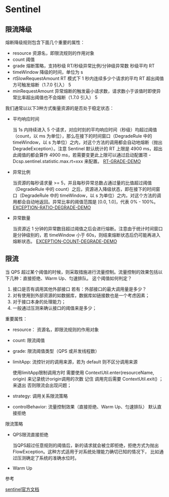 # Sentinel

## 限流降级

熔断降级规则包含下面几个重要的属性：

- resource  资源名，即限流规则的作用对象  
- count 阈值  
- grade 熔断策略，支持秒级 RT/秒级异常比例/分钟级异常数  秒级平均 RT
- timeWindow  降级的时间，单位为 s 
- rtSlowRequestAmount RT 模式下 1 秒内连续多少个请求的平均 RT 超出阈值方可触发熔断（1.7.0 引入） 5
- minRequestAmount  异常熔断的触发最小请求数，请求数小于该值时即使异常比率超出阈值也不会熔断（1.7.0 引入）  5

我们通常以以下3种方式衡量资源的是否处于稳定状态：

- 平均响应时间

    当 1s 内持续进入 5 个请求，对应时刻的平均响应时间（秒级）均超过阈值（count，以 ms 为单位），那么在接下的时间窗口（DegradeRule 中的 timeWindow，以 s 为单位）之内，对这个方法的调用都会自动地熔断（抛出 DegradeException）。注意 Sentinel 默认统计的 RT 上限是 4900 ms，超出此阈值的都会算作 4900 ms，若需要变更此上限可以通过启动配置项 -Dcsp.sentinel.statistic.max.rt=xxx 来配置。
    [RT-GRADE-DEMO](../sentinel-demo/src/main/java/com/gce/demo/degrade/RtDegradeDemo.java)
- 异常比例
    
    当资源的每秒请求量 >= 5，并且每秒异常总数占通过量的比值超过阈值（DegradeRule 中的 count）之后，资源进入降级状态，即在接下的时间窗口（DegradeRule 中的 timeWindow，以 s 为单位）之内，对这个方法的调用都会自动地返回。异常比率的阈值范围是 [0.0, 1.0]，代表 0% - 100%。
    [EXCEPTION-RATIO-DEGRADE-DEMO](../sentinel-demo/src/main/java/com/gce/demo/degrade/ExceptionRatioDegradeDemo.java)
- 异常数量

    当资源近 1 分钟的异常数目超过阈值之后会进行熔断。注意由于统计时间窗口是分钟级别的，若 timeWindow 小于 60s，则结束熔断状态后仍可能再进入熔断状态。
    [EXCEPTION-COUNT-DEGRADE-DEMO](../sentinel-demo/src/main/java/com/gce/demo/degrade/ExceptionCountDegradeDemo.java)

## 限流

当 QPS 超过某个阈值的时候，则采取措施进行流量控制。流量控制的效果包括以下几种：直接拒绝、Warm Up、匀速排队。
这个阈值如何判定？
1. 接口是否有调用其他外部接口 若有：外部接口的最大调用量是多少？ 
2. 对有使用到外部资源的如数据库，数据库如链接数也是一个考虑因素；
3. 对于接口本身的处理能力；
4. 一般通过压测来确认接口的阈值来是多少；

重要属性：

- resource： 资源名，即限流规则的作用对象
- count:  限流阈值
- grade:  限流阈值类型（QPS 或并发线程数）
- limitApp: 流控针对的调用来源，若为 default 则不区分调用来源
    
    
    使用limitApp限制调用方时 需要使用 ContextUtil.enter(resourceName, origin) 来记录统计origin调用的次数
    记住  调用完后需要  ContextUtil.exit() ；来退出 否则限流会出现问题；
- strategy: 调用关系限流策略
- controlBehavior: 流量控制效果（直接拒绝、Warm Up、匀速排队） 默认直接拒绝

限流策略
- QPS限流直接拒绝


    当QPS超过任意规则的阈值后，新的请求就会被立即拒绝，拒绝方式为抛出FlowException。这种方式适用于对系统处理能力确切已知的情况下，
    比如通过压测确定了系统的准确水位时。
    
- Warm Up


参考

[sentinel官方文档](https://github.com/alibaba/Sentinel/wiki)